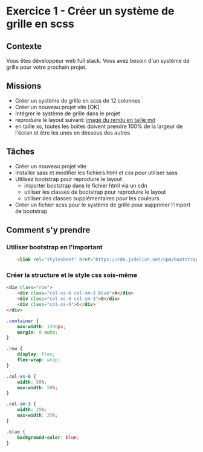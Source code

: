 # Exercice 1 - Créer un système de grille en scss

## Contexte

Vous êtes développeur web full stack. Vous avez besoin d'un système de grille pour votre prochain projet.

## Missions

- Créer un système de grille en scss de 12 colonnes
- Créer un nouveau projet vite [OK]
- Intégrer le système de grille dans le projet
- reproduire le layout suivant: [image du rendu en taille md](https://postimg.cc/GTdJsY3f)
- en taille xs, toutes les boites doivent prendre 100% de la largeur de l'écran et être les unes en dessous des autres

## Tâches

- Créer un nouveau projet vite
- Installer sass et modifier les fichiers html et css pour utiliser sass
- Utilisez bootstrap pour reproduire le layout
    - importer bootstrap dans le fichier html via un cdn
    - utiliser les classes de bootstrap pour reproduire le layout
    - utiliser des classes supplémentaires pour les couleurs 
- Créer un fichier scss pour le système de grille pour supprimer l'import de bootstrap

## Comment s'y prendre

### Utiliser bootstrap en l'important

```html
    <link rel="stylesheet" href="https://cdn.jsdelivr.net/npm/bootstrap@5.2.3/dist/css/bootstrap.min.css" integrity="sha384-rbsA2VBKQhggwzxH7pPCaAqO46MgnOM80zW1RWuH61DGLwZJEdK2Kadq2F9CUG65" crossorigin="anonymous">
```

### Créer la structure et le style css sois-même

```html
<div class="row">
    <div class="col-xs-6 col-sm-3 blue">A</div>
    <div class="col-xs-6 col-sm-3">B</div>
    <div class="col-xs-6">C</div>
</div>
```

```scss
.container {
    max-width: 1200px;
    margin: 0 auto;
}

.row {
    display: flex;
    flex-wrap: wrap;
}

.col-xs-6 {
    width: 50%;
    max-width: 50%;
}

.col-sm-3 {
    width: 25%;
    max-width: 25%;
}

.blue {
    background-color: blue;
}

```